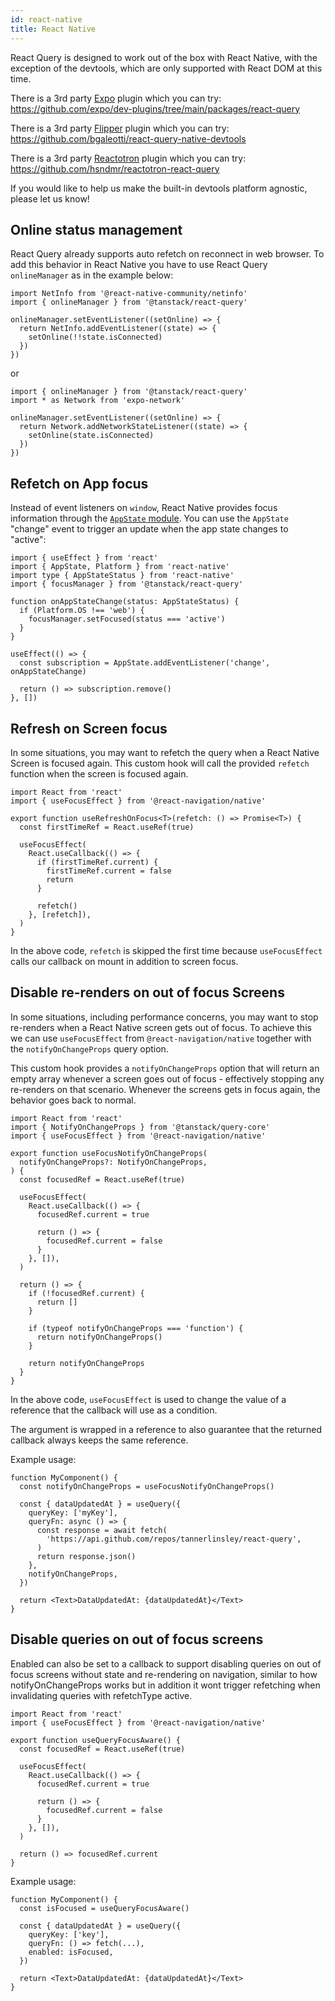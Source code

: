 ```yaml
---
id: react-native
title: React Native
---
```


React Query is designed to work out of the box with React Native, with the exception of the devtools, which are only supported with React DOM at this time.

There is a 3rd party [Expo](https://docs.expo.dev/) plugin which you can try: https://github.com/expo/dev-plugins/tree/main/packages/react-query

There is a 3rd party [Flipper](https://fbflipper.com/docs/getting-started/react-native/) plugin which you can try: https://github.com/bgaleotti/react-query-native-devtools

There is a 3rd party [Reactotron](https://github.com/infinitered/reactotron/) plugin which you can try: https://github.com/hsndmr/reactotron-react-query

If you would like to help us make the built-in devtools platform agnostic, please let us know!

## Online status management

React Query already supports auto refetch on reconnect in web browser.
To add this behavior in React Native you have to use React Query `onlineManager` as in the example below:

```tsx
import NetInfo from '@react-native-community/netinfo'
import { onlineManager } from '@tanstack/react-query'

onlineManager.setEventListener((setOnline) => {
  return NetInfo.addEventListener((state) => {
    setOnline(!!state.isConnected)
  })
})
```

or

```tsx
import { onlineManager } from '@tanstack/react-query'
import * as Network from 'expo-network'

onlineManager.setEventListener((setOnline) => {
  return Network.addNetworkStateListener((state) => {
    setOnline(state.isConnected)
  })
})
```

## Refetch on App focus

Instead of event listeners on `window`, React Native provides focus information through the [`AppState` module](https://reactnative.dev/docs/appstate#app-states). You can use the `AppState` "change" event to trigger an update when the app state changes to "active":

```tsx
import { useEffect } from 'react'
import { AppState, Platform } from 'react-native'
import type { AppStateStatus } from 'react-native'
import { focusManager } from '@tanstack/react-query'

function onAppStateChange(status: AppStateStatus) {
  if (Platform.OS !== 'web') {
    focusManager.setFocused(status === 'active')
  }
}

useEffect(() => {
  const subscription = AppState.addEventListener('change', onAppStateChange)

  return () => subscription.remove()
}, [])
```

## Refresh on Screen focus

In some situations, you may want to refetch the query when a React Native Screen is focused again.
This custom hook will call the provided `refetch` function when the screen is focused again.

```tsx
import React from 'react'
import { useFocusEffect } from '@react-navigation/native'

export function useRefreshOnFocus<T>(refetch: () => Promise<T>) {
  const firstTimeRef = React.useRef(true)

  useFocusEffect(
    React.useCallback(() => {
      if (firstTimeRef.current) {
        firstTimeRef.current = false
        return
      }

      refetch()
    }, [refetch]),
  )
}
```

In the above code, `refetch` is skipped the first time because `useFocusEffect` calls our callback on mount in addition to screen focus.

## Disable re-renders on out of focus Screens

In some situations, including performance concerns, you may want to stop re-renders when a React Native screen gets out of focus. To achieve this we can use `useFocusEffect` from `@react-navigation/native` together with the `notifyOnChangeProps` query option.

This custom hook provides a `notifyOnChangeProps` option that will return an empty array whenever a screen goes out of focus - effectively stopping any re-renders on that scenario. Whenever the screens gets in focus again, the behavior goes back to normal.

```tsx
import React from 'react'
import { NotifyOnChangeProps } from '@tanstack/query-core'
import { useFocusEffect } from '@react-navigation/native'

export function useFocusNotifyOnChangeProps(
  notifyOnChangeProps?: NotifyOnChangeProps,
) {
  const focusedRef = React.useRef(true)

  useFocusEffect(
    React.useCallback(() => {
      focusedRef.current = true

      return () => {
        focusedRef.current = false
      }
    }, []),
  )

  return () => {
    if (!focusedRef.current) {
      return []
    }

    if (typeof notifyOnChangeProps === 'function') {
      return notifyOnChangeProps()
    }

    return notifyOnChangeProps
  }
}
```

In the above code, `useFocusEffect` is used to change the value of a reference that the callback will use as a condition.

The argument is wrapped in a reference to also guarantee that the returned callback always keeps the same reference.

Example usage:

```tsx
function MyComponent() {
  const notifyOnChangeProps = useFocusNotifyOnChangeProps()

  const { dataUpdatedAt } = useQuery({
    queryKey: ['myKey'],
    queryFn: async () => {
      const response = await fetch(
        'https://api.github.com/repos/tannerlinsley/react-query',
      )
      return response.json()
    },
    notifyOnChangeProps,
  })

  return <Text>DataUpdatedAt: {dataUpdatedAt}</Text>
}
```

## Disable queries on out of focus screens

Enabled can also be set to a callback to support disabling queries on out of focus screens without state and re-rendering on navigation, similar to how notifyOnChangeProps works but in addition it wont trigger refetching when invalidating queries with refetchType active.

```tsx
import React from 'react'
import { useFocusEffect } from '@react-navigation/native'

export function useQueryFocusAware() {
  const focusedRef = React.useRef(true)

  useFocusEffect(
    React.useCallback(() => {
      focusedRef.current = true

      return () => {
        focusedRef.current = false
      }
    }, []),
  )

  return () => focusedRef.current
}
```

Example usage:

```tsx
function MyComponent() {
  const isFocused = useQueryFocusAware()

  const { dataUpdatedAt } = useQuery({
    queryKey: ['key'],
    queryFn: () => fetch(...),
    enabled: isFocused,
  })

  return <Text>DataUpdatedAt: {dataUpdatedAt}</Text>
}
```
